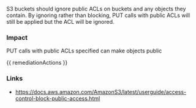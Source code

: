 

S3 buckets should ignore public ACLs on buckets and any objects they contain. By ignoring rather than blocking, PUT calls with public ACLs will still be applied but the ACL will be ignored.


### Impact
PUT calls with public ACLs specified can make objects public

<!-- DO NOT CHANGE -->
{{ remediationActions }}

### Links
- https://docs.aws.amazon.com/AmazonS3/latest/userguide/access-control-block-public-access.html
        